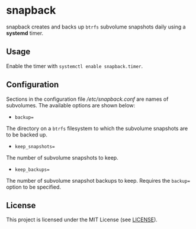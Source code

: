 # snapback

snapback creates and backs up `btrfs` subvolume snapshots daily using a
**systemd** timer.

## Usage

Enable the timer with `systemctl enable snapback.timer`.

## Configuration

Sections in the configuration file _/etc/snapback.conf_ are names of subvolumes.
The available options are shown below:

* `backup=`

The directory on a `btrfs` filesystem to which the subvolume snapshots are to be
backed up.

* `keep_snapshots=`

The number of subvolume snapshots to keep.

* `keep_backups=`

The number of subvolume snapshot backups to keep. Requires the `backup=` option
to be specified.

## License

This project is licensed under the MIT License (see [LICENSE](LICENSE)).
